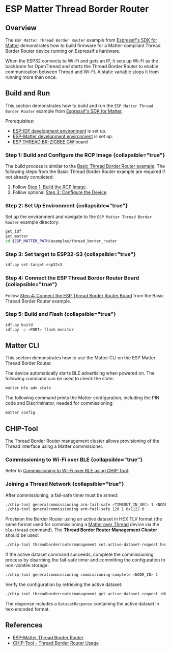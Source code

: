 <show-structure/>

# ESP Matter Thread Border Router

## Overview

The `ESP Matter Thread Border Router` example from [Espressif's SDK for Matter](Espressif.md#esp-matter-solution)
demonstrates how to build firmware for a Matter-compliant Thread Border Router device running on Espressif's hardware.

When the ESP32 connects to Wi-Fi and gets an IP, it sets up Wi-Fi as the backbone for OpenThread and starts the Thread Border Router to enable communication between Thread and Wi-Fi. A static variable stops it from running more than once.


## Build and Run

This section demonstrates how to build and run the `ESP Matter Thread Border Router` example from [Espressif's SDK for
Matter](Espressif.md#esp-matter-solution).

Prerequisites:

- [ESP-IDF development environment](ESP-IDF-Setup.md) is set up.
- [ESP-Matter development environment](ESP-Matter-Setup.md) is set up.
- [ESP THREAD BR-ZIGBEE GW](Thread.md#border-router) board

### Step 1: Build and Configure the RCP Image {collapsible="true"}

The build process is similar to
the [Basic Thread Border Router example](ESP-Basic-Thread-Border-Router.md#build-and-run).
The following steps from the Basic Thread Border Router example are required if not already completed:

1. Follow [Step 1: Build the RCP Image](ESP-Basic-Thread-Border-Router.md#step-1-build-the-rcp-image).
2. Follow
   optional [Step 3: Configure the Device](ESP-Basic-Thread-Border-Router.md#step-3-configure-the-device-optional).

### Step 2: Set Up Environment {collapsible="true"}

Set up the environment and navigate to the `ESP Matter Thread Border Router` example directory:

```Bash
get_idf
get_matter
cd $ESP_MATTER_PATH/examples/thread_border_router
```

### Step 3: Set target to ESP32-S3 {collapsible="true"}

```Bash
idf.py set-target esp32s3
```

### Step 4: Connect the ESP Thread Border Router Board {collapsible="true"}

Follow [Step 4: Connect the ESP Thread Border Router Board](ESP-Basic-Thread-Border-Router.md#step-4-connect-the-esp-thread-border-router-board)
from the Basic Thread Border Router example.

### Step 5: Build and Flash {collapsible="true"}

```Bash
idf.py build 
idf.py -p <PORT> flash monitor
```

## Matter CLI

This section demonstrates how to use the Matter CLI on the ESP Matter Thread Border Router.

The device automatically starts BLE advertising when powered on. The following command can be used to check the state:

```Bash
matter ble adv state
```

The following command prints the Matter configuration, including the PIN code and Discriminator, needed for
commissioning:

```Bash
matter config
```

## CHIP-Tool

The Thread Border Router management cluster allows provisioning of the Thread interface using a Matter commissioner.

### Commissioning to Wi-Fi over BLE {collapsible="true"}

Refer to [Commissioning to Wi-Fi over BLE using CHIP Tool](CHIP-Tool.md#commissioning-to-wi-fi-over-ble).

### Joining a Thread Network {collapsible="true"}

After commissioning, a fail-safe timer must be armed:

```bash
./chip-tool generalcommissioning arm-fail-safe <TIMEOUT_IN_SEC> 1 <NODE_ID> 0
./chip-tool generalcommissioning arm-fail-safe 120 1 0x1122 0
```

Provision the Border Router using an active dataset in HEX TLV format (the same format used for commissioning
a [Matter over Thread](CHIP-Tool.md#commissioning-to-thread-over-ble) device via the `ble-thread` command). The **Thread
Border Router Management Cluster** should be used:

```bash
./chip-tool threadborderroutermanagement set-active-dataset-request hex:<ACTIVE_DATASET> <NODE_ID> 1
```

If the active dataset command succeeds, complete the commissioning process by disarming the fail-safe timer and
committing the configuration to non-volatile storage:

```bash
./chip-tool generalcommissioning commissioning-complete <NODE_ID> 1
```

Verify the configuration by retrieving the active dataset:

```bash
./chip-tool threadborderroutermanagement get-active-dataset-request <NODE_ID> 1
```

The response includes a `DatasetResponse` containing the active dataset in hex-encoded format.

## References

- [ESP-Matter Thread Border Router](https://github.com/espressif/esp-matter/tree/main/examples/thread_border_router)
- [CHIP-Tool - Thread Border Router Usage](https://project-chip.github.io/connectedhomeip-doc/platforms/nxp/nxp_otbr_guide.html)
